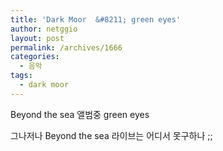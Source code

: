 ```yaml
---
title: 'Dark Moor  &#8211; green eyes'
author: netggio
layout: post
permalink: /archives/1666
categories:
  - 음악
tags:
  - dark moor
---
```

  


Beyond the sea 앨범중 green eyes   
  
그나저나 Beyond the sea 라이브는 어디서 못구하나 ;;